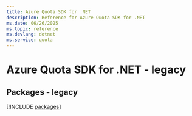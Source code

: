 ```yaml
---
title: Azure Quota SDK for .NET
description: Reference for Azure Quota SDK for .NET
ms.date: 06/26/2025
ms.topic: reference
ms.devlang: dotnet
ms.service: quota
---
```

# Azure Quota SDK for .NET - legacy
## Packages - legacy
[!INCLUDE [packages](quota-index.md)]
